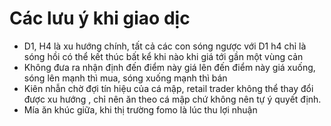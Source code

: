 # Các lưu ý khi giao dịc

- D1, H4 là xu hướng chính, tất cả các con sóng ngược với D1 h4 chỉ là sóng hồi có thể kết thúc bất kể khi nào khi giá tới gần một vùng cản
- Không đưa ra nhận định đến điểm này giá lên đến điểm này giá xuống, sóng lên mạnh thì mua, sóng xuống mạnh thì bán
- Kiên nhẫn chờ đợi tín hiệu của cá mập, retail trader không thể thay đổi được xu hướng , chỉ nên ăn theo cá mập chứ không nên tự ý quyết định.
- Mía ăn khúc giữa, khi thị trường fomo là lúc thu lợi nhuận
